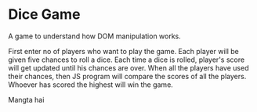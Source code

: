 # Dice Game

A game to understand how DOM manipulation works. 

First enter no of players who want to play the game. Each player will be given five chances to roll a dice. Each time a dice is rolled, player's score will get updated until his chances are over. When all the players have used their chances, then JS program will compare the scores of all the players. Whoever has scored the highest will win the game.

Mangta hai
